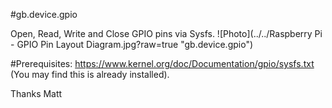 #gb.device.gpio

Open, Read, Write and Close GPIO pins via Sysfs.
![Photo](../../Raspberry Pi - GPIO Pin Layout Diagram.jpg?raw=true "gb.device.gpio")

#Prerequisites:
https://www.kernel.org/doc/Documentation/gpio/sysfs.txt
(You may find this is already installed).

Thanks
Matt
